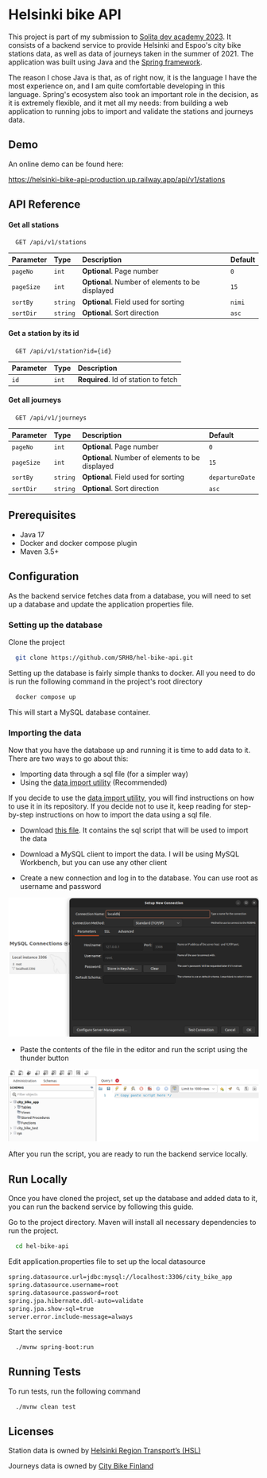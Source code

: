 
# Helsinki bike API

This project is part of my submission to [Solita dev academy 2023](https://github.com/solita/dev-academy-2023-exercise). It consists of a backend service to provide Helsinki and Espoo's city bike stations data, as well as data of journeys taken in the summer of 2021.
The application was built using Java and the [Spring framework](https://spring.io/).

The reason I chose Java is that, as of right now, it is the language I have the most experience on, and I am quite comfortable developing in this language. Spring's ecosystem also took an important role in the decision, as it is extremely flexible, and it met all my needs: from building a web application to running jobs to import and validate the stations and journeys data.  

## Demo

An online demo can be found here:

https://helsinki-bike-api-production.up.railway.app/api/v1/stations

## API Reference

#### Get all stations

```http
  GET /api/v1/stations
```

| Parameter | Type     | Description                | Default |
| :-------- |:---------| :------------------------- | :-------|
| `pageNo` | `int`    | **Optional**. Page number | `0`|
| `pageSize` | `int`    | **Optional**. Number of elements to be displayed | `15`|
| `sortBy` | `string` | **Optional**. Field used for sorting | `nimi`|
| `sortDir` | `string` | **Optional**. Sort direction | `asc`|

#### Get a station by its id

```http
  GET /api/v1/station?id={id}
```

| Parameter | Type  | Description                       |
| :-------- |:------| :-------------------------------- |
| `id`      | `int` | **Required**. Id of station to fetch |

#### Get all journeys

```http
  GET /api/v1/journeys
```

| Parameter | Type     | Description                | Default |
| :-------- |:---------| :------------------------- | :-------|
| `pageNo` | `int`    | **Optional**. Page number | `0`|
| `pageSize` | `int`    | **Optional**. Number of elements to be displayed | `15`|
| `sortBy` | `string` | **Optional**. Field used for sorting | `departureDate`|
| `sortDir` | `string` | **Optional**. Sort direction | `asc`|


## Prerequisites
- Java 17
- Docker and docker compose plugin
- Maven 3.5+
## Configuration
As the backend service fetches data from a database, you will need to set up a database and update the application properties file.

### Setting up the database

Clone the project

```bash
  git clone https://github.com/SRH8/hel-bike-api.git
```

Setting up the database is fairly simple thanks to docker. All you need to do is run the following command in the project's root directory

```bash
  docker compose up
```
This will start a MySQL database container.

### Importing the data
Now that you have the database up and running it is time to add data to it. There are two ways to go about this:
- Importing data through a sql file (for a simpler way)
- Using the [data import utility](https://github.com/SRH8/hel-bike-data-import) (Recommended)

If you decide to use the [data import utility](https://github.com/SRH8/hel-bike-data-import), you will find instructions on how to use it in its repository.
If you decide not to use it, keep reading for step-by-step instructions on how to import the data using a sql file.

- Download [this file](https://drive.google.com/file/d/1pmMXprGnx53urOSJT-y1jIdg1OpFT4Bk/view?usp=drive_link). It contains the sql script that will be used to import the data
- Download a MySQL client to import the data. I will be using MySQL Workbench, but you can use any other client

- Create a new connection and log in to the database. You can use root as username and password
<p align="center">
  <img src="./media/add_connection.png" alt="workbench create connection"/>
  </p>

- Paste the contents of the file in the editor and run the script using the thunder button
<p align="center">
  <img src="./media/workbench_run_script.png" alt="workbench run script"/>
  </p>
  
After you run the script, you are ready to run the backend service locally. 
## Run Locally
Once you have cloned the project, set up the database and added data to it, you can run the backend service by following this guide.

Go to the project directory. Maven will install all necessary dependencies to run the project.

```bash
  cd hel-bike-api
```

Edit application.properties file to set up the local datasource
```
spring.datasource.url=jdbc:mysql://localhost:3306/city_bike_app
spring.datasource.username=root
spring.datasource.password=root
spring.jpa.hibernate.ddl-auto=validate
spring.jpa.show-sql=true
server.error.include-message=always
```

Start the service

```bash
  ./mvnw spring-boot:run
```


## Running Tests

To run tests, run the following command

```bash
  ./mvnw clean test
```


## Licenses
Station data is owned by [Helsinki Region Transport’s (HSL)](https://www.avoindata.fi/data/en_GB/dataset/hsl-n-kaupunkipyoraasemat/resource/a23eef3a-cc40-4608-8aa2-c730d17e8902?inner_span=True)

Journeys data is owned by [City Bike Finland](https://www.citybikefinland.fi/)